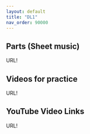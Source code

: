 ```yaml
---
layout: default
title: "DL1"
nav_order: 90000
---
```


## Parts (Sheet music)

URL!

## Videos for practice

URL!

## YouTube Video Links

URL!
